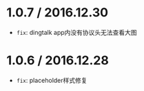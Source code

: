 1.0.7 / 2016.12.30
============
 * `fix`: dingtalk app内没有协议头无法查看大图

1.0.6 / 2016.12.28
============
 * `fix`: placeholder样式修复
